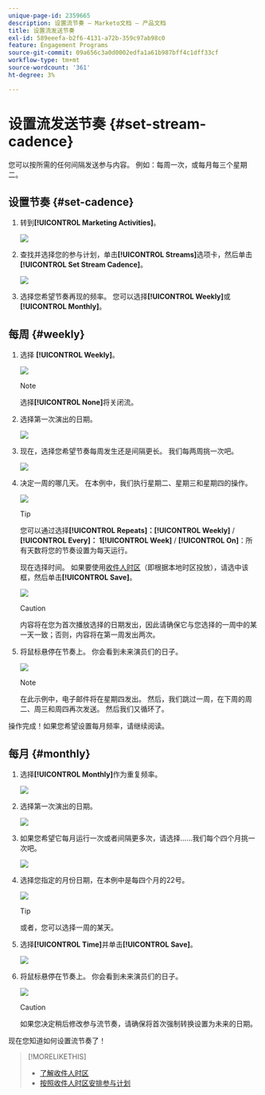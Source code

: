 ```yaml
---
unique-page-id: 2359665
description: 设置流节奏 — Marketo文档 — 产品文档
title: 设置流发送节奏
exl-id: 589eeefa-b2f6-4131-a72b-359c97ab98c0
feature: Engagement Programs
source-git-commit: 09a656c3a0d0002edfa1a61b987bff4c1dff33cf
workflow-type: tm+mt
source-wordcount: '361'
ht-degree: 3%

---
```


# 设置流发送节奏 {#set-stream-cadence}

您可以按所需的任何间隔发送参与内容。 例如：每周一次，或每月每三个星期二。

## 设置节奏 {#set-cadence}

1. 转到&#x200B;**[!UICONTROL Marketing Activities]**。

   ![](assets/login-marketing-activities.png)

1. 查找并选择您的参与计划，单击&#x200B;**[!UICONTROL Streams]**&#x200B;选项卡，然后单击&#x200B;**[!UICONTROL Set Stream Cadence]**。

   ![](assets/selectstreamcadence.jpg)

1. 选择您希望节奏再现的频率。 您可以选择&#x200B;**[!UICONTROL Weekly]**&#x200B;或&#x200B;**[!UICONTROL Monthly]**。

## 每周 {#weekly}

1. 选择 **[!UICONTROL Weekly]**。

   ![](assets/image2017-12-5-14-3a9-3a43.png)

   >[!NOTE]
   >
   >选择&#x200B;**[!UICONTROL None]**&#x200B;将关闭流。

1. 选择第一次演出的日期。

   ![](assets/image2017-12-5-14-3a10-3a17.png)

1. 现在，选择您希望节奏每周发生还是间隔更长。 我们每两周挑一次吧。

   ![](assets/image2017-12-5-14-3a10-3a56.png)

1. 决定一周的哪几天。 在本例中，我们执行星期二、星期三和星期四的操作。

   ![](assets/image2017-12-5-14-3a12-3a29.png)

   >[!TIP]
   >
   >您可以通过选择&#x200B;**[!UICONTROL Repeats]：[!UICONTROL Weekly]** / **[!UICONTROL Every]： 1[!UICONTROL Week]** / **[!UICONTROL On]**：所有天数将您的节奏设置为每天运行。

   现在选择时间。 如果要使用[收件人时区](/help/marketo/product-docs/email-marketing/drip-nurturing/engagement-program-streams/set-stream-cadence/schedule-engagement-programs-with-recipient-time-zone.md)（即根据本地时区投放），请选中该框，然后单击&#x200B;**[!UICONTROL Save]**。

   ![](assets/image2017-12-5-14-3a20-3a11.png)

   >[!CAUTION]
   >
   >内容将在您为首次播放选择的日期发出，因此请确保它与您选择的一周中的某一天一致；否则，内容将在第一周发出两次。

1. 将鼠标悬停在节奏上。 你会看到未来演员们的日子。

   ![](assets/image2017-12-5-14-3a17-3a29.png)

   >[!NOTE]
   >
   >在此示例中，电子邮件将在星期四发出。 然后，我们跳过一周，在下周的周二、周三和周四再次发送。 然后我们又循环了。

操作完成！如果您希望设置每月频率，请继续阅读。

## 每月 {#monthly}

1. 选择&#x200B;**[!UICONTROL Monthly]**&#x200B;作为重复频率。

   ![](assets/image2014-9-15-16-3a30-3a15.png)

1. 选择第一次演出的日期。

   ![](assets/image2014-9-15-16-3a30-3a11.png)

1. 如果您希望它每月运行一次或者间隔更多次，请选择……我们每个四个月挑一次吧。

   ![](assets/image2014-9-15-16-3a30-3a7.png)

1. 选择您指定的月份日期，在本例中是每四个月的22号。

   ![](assets/image2014-9-15-16-3a29-3a51.png)

   >[!TIP]
   >
   >或者，您可以选择一周的某天。

1. 选择&#x200B;**[!UICONTROL Time]**&#x200B;并单击&#x200B;**[!UICONTROL Save]**。

   ![](assets/image2014-9-15-16-3a29-3a42.png)

1. 将鼠标悬停在节奏上。 你会看到未来演员们的日子。

   ![](assets/image2014-9-15-16-3a29-3a38.png)

   >[!CAUTION]
   >
   >如果您决定稍后修改参与流节奏，请确保将首次强制转换设置为未来的日期。

现在您知道如何设置流节奏了！

>[!MORELIKETHIS]
>
>* [了解收件人时区](/help/marketo/product-docs/email-marketing/email-programs/email-program-actions/scheduling-with-recipient-time-zone/understanding-recipient-time-zone.md)
>* [按照收件人时区安排参与计划](/help/marketo/product-docs/email-marketing/drip-nurturing/engagement-program-streams/set-stream-cadence/schedule-engagement-programs-with-recipient-time-zone.md)
